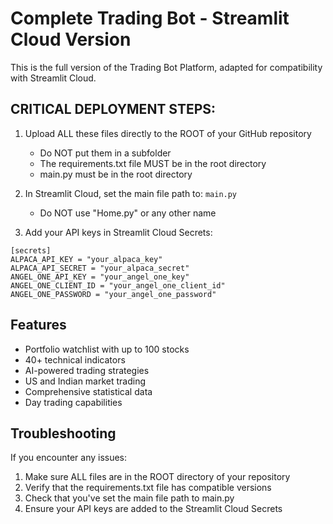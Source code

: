 # Complete Trading Bot - Streamlit Cloud Version

This is the full version of the Trading Bot Platform, adapted for compatibility with Streamlit Cloud.

## CRITICAL DEPLOYMENT STEPS:

1. Upload ALL these files directly to the ROOT of your GitHub repository
   - Do NOT put them in a subfolder
   - The requirements.txt file MUST be in the root directory
   - main.py must be in the root directory

2. In Streamlit Cloud, set the main file path to: `main.py`
   - Do NOT use "Home.py" or any other name

3. Add your API keys in Streamlit Cloud Secrets:
```
[secrets]
ALPACA_API_KEY = "your_alpaca_key"
ALPACA_API_SECRET = "your_alpaca_secret" 
ANGEL_ONE_API_KEY = "your_angel_one_key"
ANGEL_ONE_CLIENT_ID = "your_angel_one_client_id"
ANGEL_ONE_PASSWORD = "your_angel_one_password"
```

## Features

- Portfolio watchlist with up to 100 stocks
- 40+ technical indicators
- AI-powered trading strategies
- US and Indian market trading
- Comprehensive statistical data
- Day trading capabilities

## Troubleshooting

If you encounter any issues:
1. Make sure ALL files are in the ROOT directory of your repository
2. Verify that the requirements.txt file has compatible versions
3. Check that you've set the main file path to main.py
4. Ensure your API keys are added to the Streamlit Cloud Secrets
